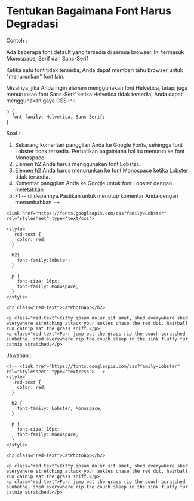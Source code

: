 # Tentukan Bagaimana Font Harus Degradasi

Contoh :

Ada beberapa font default yang tersedia di semua browser. Ini termasuk Monospace, Serif dan Sans-Serif

Ketika satu font tidak tersedia, Anda dapat memberi tahu browser untuk "menurunkan" font lain.

Misalnya, jika Anda ingin elemen menggunakan font Helvetica, tetapi juga menurunkan font Sans-Serif ketika Helvetica tidak tersedia, Anda dapat menggunakan gaya CSS ini:

```
p {
  font-family: Helvetica, Sans-Serif;
}
```

Soal :

1. Sekarang komentari panggilan Anda ke Google Fonts, sehingga font Lobster tidak tersedia. Perhatikan bagaimana hal itu menurun ke font Monospace.
2. Elemen h2 Anda harus menggunakan font Lobster.
3. Elemen h2 Anda harus menurunkan ke font Monospace ketika Lobster tidak tersedia.
4. Komentar panggilan Anda ke Google untuk font Lobster dengan meletakkan 
5. &lt;! -- di depannya.Pastikan untuk menutup komentar Anda dengan menambahkan --&gt;

```
<link href="https://fonts.googleapis.com/css?family=Lobster" rel="stylesheet" type="text/css">

<style>
  .red-text {
    color: red;
  }

  h2{
    font-family:lobster;
  }

  p {
    font-size: 16px;
    font-family: Monospace;
  }
</style>

<h2 class="red-text">CatPhotoApp</h2>

<p class="red-text">Kitty ipsum dolor sit amet, shed everywhere shed everywhere stretching attack your ankles chase the red dot, hairball run catnip eat the grass sniff.</p>
<p class="red-text">Purr jump eat the grass rip the couch scratched sunbathe, shed everywhere rip the couch sleep in the sink fluffy fur catnip scratched.</p>
```

Jawaban :

```
<!-- <link href="https://fonts.googleapis.com/css?family=Lobster" rel="stylesheet" type="text/css"> -->
<style>
  .red-text {
    color: red;
  }

  h2 {
    font-family: Lobster, Monospace;
  }

  p {
    font-size: 16px;
    font-family: Monospace;
  }
</style>

<h2 class="red-text">CatPhotoApp</h2>

<p class="red-text">Kitty ipsum dolor sit amet, shed everywhere shed everywhere stretching attack your ankles chase the red dot, hairball run catnip eat the grass sniff.</p>
<p class="red-text">Purr jump eat the grass rip the couch scratched sunbathe, shed everywhere rip the couch sleep in the sink fluffy fur catnip scratched.</p>
```



